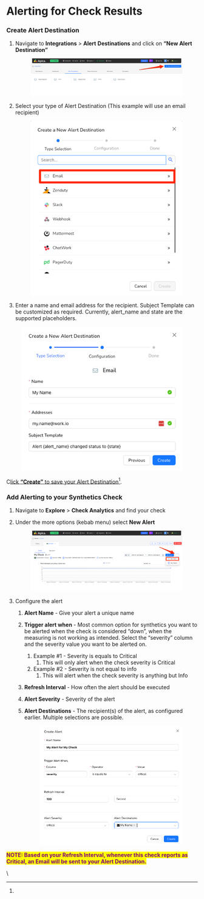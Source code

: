# Alerting for Check Results

### Create Alert Destination <a href="#create-alert-destination" id="create-alert-destination"></a>

1.  Navigate to **Integrations** > **Alert** **Destinations** and click on **“New Alert Destination”**

    <figure><img src="../../.gitbook/assets/image (1) (1) (1) (1).png" alt=""><figcaption></figcaption></figure>

    &#x20;
2.  Select your type of Alert Destination (This example will use an email recipient)

    <figure><img src="../../.gitbook/assets/image (1) (1) (1) (1) (1).png" alt=""><figcaption></figcaption></figure>

    &#x20;
3. Enter a name and email address for the recipient. Subject Template can be customized as required. Currently, alert\_name and state are the supported placeholders.

<figure><img src="../../.gitbook/assets/image (2) (1) (1) (1).png" alt=""><figcaption></figcaption></figure>

C[lick **“Create”** to save your Alert Destination](#user-content-fn-1)[^1].

### Add Alerting to your Synthetics Check <a href="#add-alerting-to-your-synthetics-check" id="add-alerting-to-your-synthetics-check"></a>

1. Navigate to **Explore** > **Check Analytics** and find your check
2.  Under the more options (kebab menu) select **New Alert**

    <figure><img src="../../.gitbook/assets/image (3) (1) (1).png" alt=""><figcaption></figcaption></figure>

    &#x20;
3. Configure the alert
   1. **Alert Name** - Give your alert a unique name
   2. **Trigger alert when** - Most common option for synthetics you want to be alerted when the check is considered “down”, when the measuring is not working as intended. Select the “severity” column and the severity value you want to be alerted on.
      1. Example #1 - Severity is equals to Critical
         1. This will only alert when the check severity is Critical
      2. Example #2 - Severity is not equal to info
         1. This will alert when the check severity is anything but Info
   3. **Refresh Interval** - How often the alert should be executed
   4. **Alert Severity** - Severity of the alert
   5.  **Alert Destinations** - The recipient(s) of the alert, as configured earlier. Multiple selections are possible.

       <figure><img src="../../.gitbook/assets/image (7) (1).png" alt=""><figcaption></figcaption></figure>

<mark style="color:purple;">**NOTE: Based on your Refresh Interval, whenever this check reports as Critical, an Email will be sent to your Alert Destination.**</mark>

\


[^1]: 
